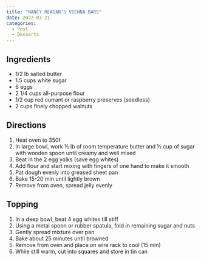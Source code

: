 ```yaml
---
title: "NANCY REAGAN’S VIENNA BARS"
date: 2022-03-21
categories:
  - Post
  - Desserts
---
```


## Ingredients

* 1/2 lb salted butter
* 1.5 cups white sugar
* 6 eggs
* 2 1/4 cups all-purpose flour
* 1/2 cup red currant or raspberry preserves (seedless)
* 2 cups finely chopped walnuts
## Directions
1. Heat oven to 350f
2. In large bowl, work ½ lb of room temperature butter and ½ cup of sugar with wooden spoon until creamy and well mixed
3. Beat in the 2 egg yolks (save egg whites)
4. Add flour and start mixing with fingers of one hand to make it smooth
5. Pat dough evenly into greased sheet pan
6. Bake 15-20 min until lightly brown
7. Remove from oven, spread jelly evenly

## Topping
1. In a deep bowl, beat 4 egg whites till stiff
2. Using a metal spoon or rubber spatula, fold in remaining sugar and nuts
3. Gently spread mixture over pan
4. Bake about 25 minutes until browned
5. Remove from oven and place on wire rack to cool (15 min)
6. While still warm, cut into squares and store in tin can

